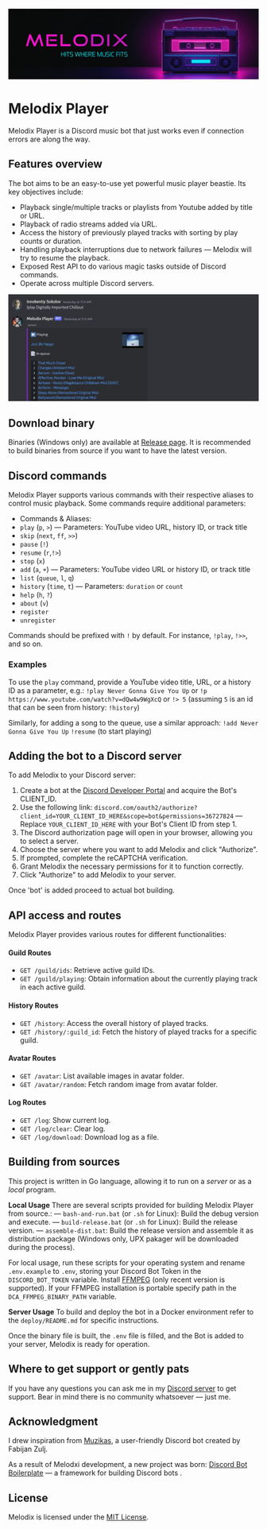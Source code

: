 ![# Header](https://github.com/keshon/melodix-player/blob/master/assets/banner-readme.png)


# Melodix Player

Melodix Player is a Discord music bot that just works even if connection errors are along the way.


## Features overview

The bot aims to be an easy-to-use yet powerful music player beastie. Its key objectives include:

- Playback single/multiple tracks or playlists from Youtube added by title or URL.
- Playback of radio streams added via URL.
- Access the history of previously played tracks with sorting by play counts or duration.
- Handling playback interruptions due to network failures — Melodix will try to resume the playback.
- Exposed Rest API to do various magic tasks outside of Discord commands.
- Operate across multiple Discord servers.

![# Playing Example](https://github.com/keshon/melodix-player/blob/master/assets/playing.jpg)


## Download binary

Binaries (Windows only) are available at [Release page](https://github.com/keshon/melodix-player/releases).
It is recommended to build binaries from source if you want to have the latest version.


## Discord commands

Melodix Player supports various commands with their respective aliases to control music playback. Some commands require additional parameters:

 - Commands & Aliases:
 - `play` (`p`, `>`) — Parameters: YouTube video URL, history ID, or track title
 - `skip` (`next`, `ff`, `>>`)
 - `pause` (`!`)
 - `resume` (`r`,`!>`)
 - `stop` (`x`)
 - `add` (`a`, `+`) — Parameters: YouTube video URL or history ID, or track title
 - `list` (`queue`, `l`, `q`)
 - `history` (`time`, `t`) — Parameters: `duration` or `count`
 - `help` (`h`, `?`)
 - `about` (`v`)
 - `register`
 - `unregister`

Commands should be prefixed with `!` by default. For instance, `!play`, `!>>`, and so on.

### Examples
To use the `play` command, provide a YouTube video title, URL, or a history ID as a parameter, e.g.:
`!play Never Gonna Give You Up` 
or 
`!p https://www.youtube.com/watch?v=dQw4w9WgXcQ` 
or 
`!> 5` (assuming `5` is an id that can be seen from history: `!history`)

Similarly, for adding a song to the queue, use a similar approach:
`!add Never Gonna Give You Up` 
`!resume` (to start playing)


## Adding the bot to a Discord server

To add Melodix to your Discord server:

1. Create a bot at the [Discord Developer Portal](https://discord.com/developers/applications) and acquire the Bot's CLIENT_ID.
2. Use the following link: `discord.com/oauth2/authorize?client_id=YOUR_CLIENT_ID_HERE&scope=bot&permissions=36727824`
   — Replace `YOUR_CLIENT_ID_HERE` with your Bot's Client ID from step 1.
3. The Discord authorization page will open in your browser, allowing you to select a server.
4. Choose the server where you want to add Melodix and click "Authorize".
5. If prompted, complete the reCAPTCHA verification.
6. Grant Melodix the necessary permissions for it to function correctly.
7. Click "Authorize" to add Melodix to your server.

Once 'bot' is added proceed to actual bot building.

## API access and routes

Melodix Player provides various routes for different functionalities:

#### Guild Routes

- `GET /guild/ids`: Retrieve active guild IDs.
- `GET /guild/playing`: Obtain information about the currently playing track in each active guild.

#### History Routes

- `GET /history`: Access the overall history of played tracks.
- `GET /history/:guild_id`: Fetch the history of played tracks for a specific guild.

#### Avatar Routes

- `GET /avatar`: List available images in avatar folder.
- `GET /avatar/random`: Fetch random image from avatar folder.

#### Log Routes

- `GET /log`: Show current log.
- `GET /log/clear`: Clear log.
- `GET /log/download`: Download log as a file.

## Building from sources

This project is written in Go language, allowing it to run on a *server* or as a *local* program.

**Local Usage**
There are several scripts provided for building Melodix Player from source.:
  — `bash-and-run.bat` (or `.sh` for Linux): Build the debug version and execute.
  — `build-release.bat` (or `.sh` for Linux): Build the release version.
  — `assemble-dist.bat`: Build the release version and assemble it as distribution package (Windows only, UPX pakager will be downloaded during the process).

For local usage, run these scripts for your operating system and rename `.env.example` to `.env`, storing your Discord Bot Token in the `DISCORD_BOT_TOKEN` variable.
Install [FFMPEG](https://ffmpeg.org/) (only recent version is supported). If your FFMPEG installation is portable specify path in the `DCA_FFMPEG_BINARY_PATH` variable.

**Server Usage**
To build and deploy the bot in a Docker environment refer to the `deploy/README.md` for specific instructions.

Once the binary file is built, the `.env` file is filled, and the Bot is added to your server, Melodix is ready for operation.

## Where to get support or gently pats

If you have any questions you can ask me in my [Discord server](https://discord.gg/NVtdTka8ZT) to get support. Bear in mind there is no community whatsoever — just me.

## Acknowledgment

I drew inspiration from [Muzikas](https://github.com/FabijanZulj/Muzikas), a user-friendly Discord bot created by Fabijan Zulj.

As a result of Melodxi development, a new project was born: [Discord Bot Boilerplate](https://github.com/keshon/discord-bot-boilerplate) — a framework for building Discord bots .

## License

Melodix is licensed under the [MIT License](https://opensource.org/licenses/MIT).
